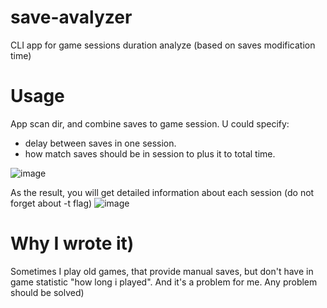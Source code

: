 # save-avalyzer
CLI app for game sessions duration analyze (based on saves modification time)

# Usage
App scan dir, and combine saves to game session. U could specify:
* delay between saves in one session.
* how match saves should be in session to plus it to total time.

![image](https://user-images.githubusercontent.com/42908925/148992816-b84ae359-b15b-4353-aa45-e858683aec2d.png)

As the result, you will get detailed information about each session (do not forget about -t flag)
![image](https://user-images.githubusercontent.com/42908925/148993513-3968516c-1995-4378-8000-35de6c89da28.png)

# Why I wrote it)

Sometimes I play old games, that provide manual saves, but don't have in game statistic "how long i played". And it's a problem for me. 
Any problem should be solved) 
